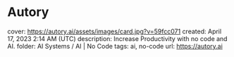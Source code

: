 # Autory

cover: https://autory.ai/assets/images/card.jpg?v=59fcc071
created: April 17, 2023 2:14 AM (UTC)
description: Increase Productivity with no code and AI.
folder: AI Systems / AI | No Code
tags: ai, no-code
url: https://autory.ai